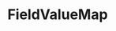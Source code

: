 ---
optionsClassName: FieldValueMapOptions
optionsClassFullName: MigrationTools.Tools.FieldValueMapOptions
configurationSamples:
- name: defaults
  order: 2
  description: 
  code: >-
    {
      "MigrationTools": {
        "Version": "16.0",
        "CommonTools": {
          "FieldMappingTool": {
            "FieldMaps": [
              {
                "FieldMapType": "FieldValueMap",
                "ApplyTo": [
                  "*"
                ]
              }
            ]
          }
        }
      }
    }
  sampleFor: MigrationTools.Tools.FieldValueMapOptions
- name: sample
  order: 1
  description: 
  code: >-
    {
      "MigrationTools": {
        "Version": "16.0",
        "CommonTools": {
          "FieldMappingTool": {
            "FieldMaps": [
              {
                "FieldMapType": "FieldValueMap",
                "ApplyTo": [
                  "SomeWorkItemType"
                ],
                "defaultValue": "StateB",
                "sourceField": "System.State",
                "targetField": "System.State",
                "valueMapping": {
                  "StateA": "StateB"
                }
              }
            ]
          }
        }
      }
    }
  sampleFor: MigrationTools.Tools.FieldValueMapOptions
- name: classic
  order: 3
  description: 
  code: >-
    {
      "$type": "FieldValueMapOptions",
      "sourceField": "System.State",
      "targetField": "System.State",
      "defaultValue": "StateB",
      "valueMapping": {
        "StateA": "StateB"
      },
      "ApplyTo": [
        "*",
        "SomeWorkItemType"
      ]
    }
  sampleFor: MigrationTools.Tools.FieldValueMapOptions
description: Maps field values based on a lookup table, allowing specific source values to be translated to different target values.
className: FieldValueMap
typeName: FieldMaps
architecture: 
options:
- parameterName: ApplyTo
  type: List
  description: A list of Work Item Types that this Field Map will apply to. If the list is empty it will apply to all Work Item Types. You can use "*" to apply to all Work Item Types.
  defaultValue: missing XML code comments
- parameterName: defaultValue
  type: String
  description: Gets or sets the default value to use when no mapping is found for the source field value.
  defaultValue: missing XML code comments
- parameterName: sourceField
  type: String
  description: Gets or sets the name of the source field to read values from during migration.
  defaultValue: missing XML code comments
- parameterName: targetField
  type: String
  description: Gets or sets the name of the target field to write mapped values to during migration.
  defaultValue: missing XML code comments
- parameterName: valueMapping
  type: Dictionary
  description: Gets or sets the dictionary that maps source field values to target field values. Key is the source value, value is the target value.
  defaultValue: missing XML code comments
status: missing XML code comments
processingTarget: missing XML code comments
classFile: src/MigrationTools.Clients.TfsObjectModel/Tools/FieldMappingTool/FieldMaps/FieldValueMap.cs
optionsClassFile: src/MigrationTools/Tools/FieldMappingTool/FieldMaps/FieldValueMapOptions.cs
notes:
  exists: false
  path: docs/Reference/FieldMaps/FieldValueMap-notes.md
  markdown: ''

redirectFrom:
- /Reference/FieldMaps/FieldValueMapOptions/
layout: reference
toc: true
permalink: /Reference/FieldMaps/FieldValueMap/
title: FieldValueMap
categories:
- FieldMaps
- 
topics:
- topic: notes
  path: docs/Reference/FieldMaps/FieldValueMap-notes.md
  exists: false
  markdown: ''
- topic: introduction
  path: docs/Reference/FieldMaps/FieldValueMap-introduction.md
  exists: false
  markdown: ''

---